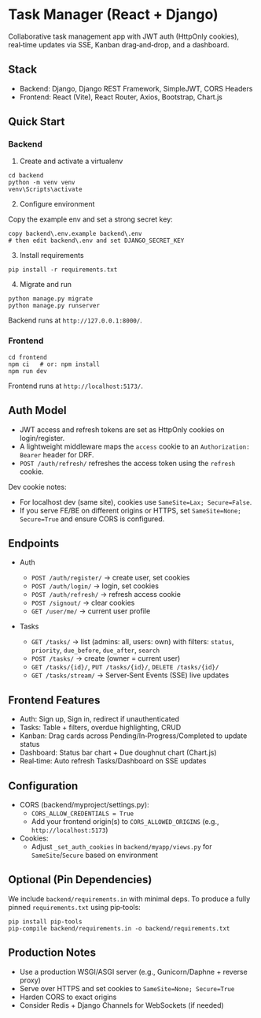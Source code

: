# Task Manager (React + Django)

Collaborative task management app with JWT auth (HttpOnly cookies), real‑time updates via SSE, Kanban drag‑and‑drop, and a dashboard.

## Stack

- Backend: Django, Django REST Framework, SimpleJWT, CORS Headers
- Frontend: React (Vite), React Router, Axios, Bootstrap, Chart.js

## Quick Start

### Backend

1) Create and activate a virtualenv

```
cd backend
python -m venv venv
venv\Scripts\activate
```

2) Configure environment

Copy the example env and set a strong secret key:

```
copy backend\.env.example backend\.env
# then edit backend\.env and set DJANGO_SECRET_KEY
```

3) Install requirements

```
pip install -r requirements.txt
```

4) Migrate and run

```
python manage.py migrate
python manage.py runserver
```

Backend runs at `http://127.0.0.1:8000/`.

### Frontend

```
cd frontend
npm ci   # or: npm install
npm run dev
```

Frontend runs at `http://localhost:5173/`.

## Auth Model

- JWT access and refresh tokens are set as HttpOnly cookies on login/register.
- A lightweight middleware maps the `access` cookie to an `Authorization: Bearer` header for DRF.
- `POST /auth/refresh/` refreshes the access token using the `refresh` cookie.

Dev cookie notes:
- For localhost dev (same site), cookies use `SameSite=Lax; Secure=False`.
- If you serve FE/BE on different origins or HTTPS, set `SameSite=None; Secure=True` and ensure CORS is configured.

## Endpoints

- Auth
  - `POST /auth/register/` → create user, set cookies
  - `POST /auth/login/` → login, set cookies
  - `POST /auth/refresh/` → refresh access cookie
  - `POST /signout/` → clear cookies
  - `GET /user/me/` → current user profile

- Tasks
  - `GET /tasks/` → list (admins: all, users: own) with filters: `status`, `priority`, `due_before`, `due_after`, `search`
  - `POST /tasks/` → create (owner = current user)
  - `GET /tasks/{id}/`, `PUT /tasks/{id}/`, `DELETE /tasks/{id}/`
  - `GET /tasks/stream/` → Server‑Sent Events (SSE) live updates

## Frontend Features

- Auth: Sign up, Sign in, redirect if unauthenticated
- Tasks: Table + filters, overdue highlighting, CRUD
- Kanban: Drag cards across Pending/In‑Progress/Completed to update status
- Dashboard: Status bar chart + Due doughnut chart (Chart.js)
- Real‑time: Auto refresh Tasks/Dashboard on SSE updates

## Configuration

- CORS (backend/myproject/settings.py):
  - `CORS_ALLOW_CREDENTIALS = True`
  - Add your frontend origin(s) to `CORS_ALLOWED_ORIGINS` (e.g., `http://localhost:5173`)
- Cookies:
  - Adjust `_set_auth_cookies` in `backend/myapp/views.py` for `SameSite`/`Secure` based on environment

## Optional (Pin Dependencies)

We include `backend/requirements.in` with minimal deps. To produce a fully pinned `requirements.txt` using pip‑tools:

```
pip install pip-tools
pip-compile backend/requirements.in -o backend/requirements.txt
```

## Production Notes

- Use a production WSGI/ASGI server (e.g., Gunicorn/Daphne + reverse proxy)
- Serve over HTTPS and set cookies to `SameSite=None; Secure=True`
- Harden CORS to exact origins
- Consider Redis + Django Channels for WebSockets (if needed)
